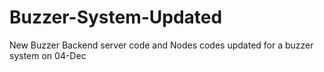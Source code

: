 # Buzzer-System-Updated
New Buzzer Backend server code and Nodes codes updated for a buzzer system on 04-Dec
